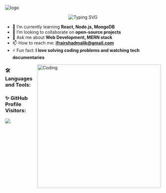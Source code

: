 
![logo](https://static.vecteezy.com/system/resources/thumbnails/028/610/001/small/beige-wavy-corner-fluid-corner-illustration-suitable-for-background-layout-banner-free-png.png)


<p align="center">
  <img src="https://readme-typing-svg.herokuapp.com?font=Fira+Code&size=28&duration=3000&pause=1000&color=000000&center=true&vCenter=true&width=800&lines=Hi+I'm+Ifra+Irshad+Malik!;Full+Stack+Developer.;Passionate+about+MERN+Stack+%F0%9F%92%BB" alt="Typing SVG">
</p>

- 🌱 I’m currently learning **React, Node.js, MongoDB**  
- 👯 I’m looking to collaborate on **open-source projects**  
- 💬 Ask me about **Web Development, MERN stack**  
- 📫 How to reach me: **ifrairshadmalik@gmail.com**  
- ⚡ Fun fact: **I love solving coding problems and watching tech documentaries**

<img align="right" alt="Coding" width="400" src="https://mir-s3-cdn-cf.behance.net/project_modules/disp/601014116770475.6068beff4640a.gif">

### 🛠️ Languages and Tools:
<p align="left"> 
  <!-- icons as in your original post -->
</p>


### ✨ GitHub Profile Visitors:
<p align="left">
  <img src="https://komarev.com/ghpvc/?username=username&label=Profile%20views&color=0e75b6&style=flat" alt="." />
</p>


